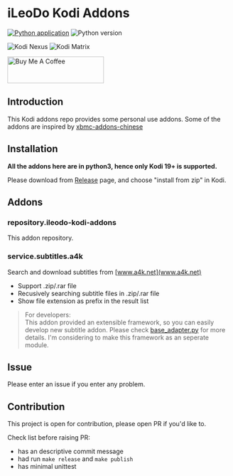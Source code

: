 # iLeoDo Kodi Addons
[![Python application](https://github.com/ileodo/kodi-addons/actions/workflows/python-app.yml/badge.svg)](https://github.com/ileodo/kodi-addons/actions/workflows/python-app.yml)
![Python version](https://img.shields.io/badge/Python-3.10-blue?logo=python)

![Kodi Nexus](https://img.shields.io/badge/Kodi-Nexus-blue?logo=kodi)
![Kodi Matrix](https://img.shields.io/badge/Kodi-Matrix-blue?logo=kodi)

<a href="https://www.buymeacoffee.com/Ileodo" target="_blank"><img src="https://cdn.buymeacoffee.com/buttons/v2/default-blue.png" alt="Buy Me A Coffee" style="height: 60px !important;width: 217px !important;" ></a>

## Introduction
This Kodi addons repo provides some personal use addons. Some of the addons are inspired by [xbmc-addons-chinese](https://github.com/taxigps/xbmc-addons-chinese)

## Installation
**All the addons here are in python3, hence only Kodi 19+ is supported.**

Please download from [Release](https://github.com/ileodo/kodi-addons/releases) page, and choose "install from zip" in Kodi.


## Addons

### repository.ileodo-kodi-addons
This addon repository.

### service.subtitles.a4k
Search and download subtitles from [www.a4k.net](www.a4k.net) 
- Support .zip/.rar file
- Recusively searching subtitle files in .zip/.rar file
- Show file extension as prefix in the result list

> For developers:  
> This addon provided an extensible framework, so you can easily develop new subtitle addon. 
> Please check [base_adapter.py](https://github.com/ileodo/kodi-addons/blob/main/service.subtitles.a4k/base_adapter.py) for more details.
> I'm considering to make this framework as an seperate module.


## Issue
Please enter an issue if you enter any problem.

## Contribution
This project is open for contribution, please open PR if you'd like to.

Check list before raising PR:
- has an descriptive commit message
- had run `make release` and `make publish`
- has minimal unittest

